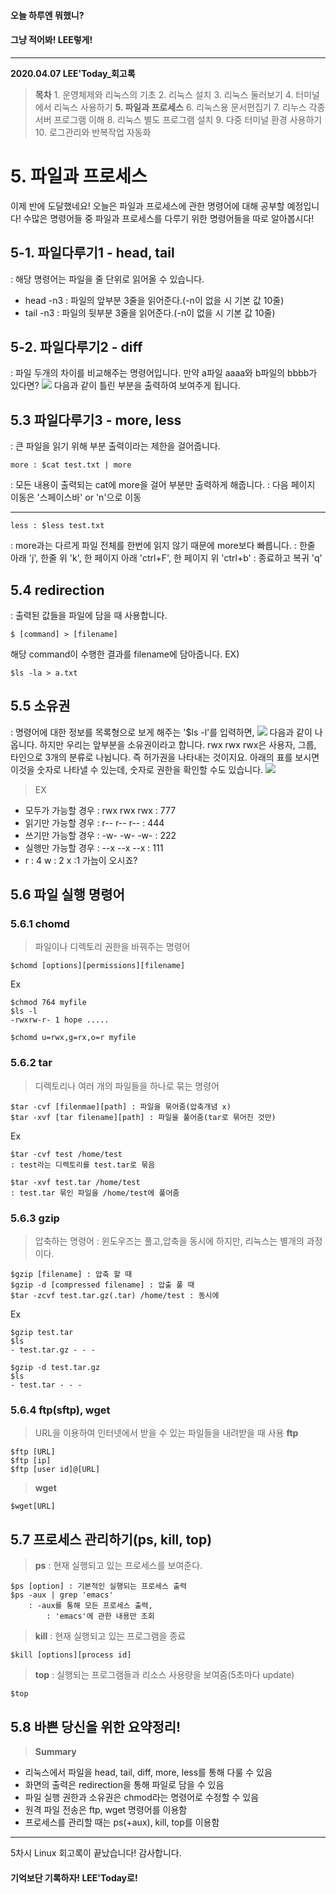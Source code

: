 #### 오늘 하루엔 뭐했니?
#### 그냥 적어봐! LEE렇게!
___
**2020.04.07 LEE'Today_회고록**
> **목차**
	1. 운영체제와 리눅스의 기초
    2. 리눅스 설치
    3. 리눅스 둘러보기
    4. 터미널에서 리눅스 사용하기
    **5. 파일과 프로세스**
    6. 리눅스용 문서편집기
    7. 리누스 각종 서버 프로그램 이해
    8. 리눅스 별도 프로그램 설치
    9. 다중 터미널 환경 사용하기
    10. 로그관리와 반복작업 자동화
    
# 5. 파일과 프로세스
이제 반에 도달했네요! 오늘은 파일과 프로세스에 관한 명령어에 대해 공부할 예정입니다!
수많은 명령어들 중 파일과 프로세스를 다루기 위한 명령어들을 따로 알아봅시다!

## 5-1. 파일다루기1 - head, tail
: 해당 명령어는 파일을 줄 단위로 읽어올 수 있습니다.
* head -n3 : 파일의 앞부분 3줄을 읽어준다.(-n이 없을 시 기본 값 10줄) 
* tail -n3 : 파일의 뒷부분 3줄을 읽어준다.(-n이 없을 시 기본 값 10줄)

## 5-2. 파일다루기2 - diff
: 파일 두개의 차이를 비교해주는 명령어입니다.
만약 a파일 aaaa와 b파일의 bbbb가 있다면?
![](https://images.velog.io/images/ieed0205/post/0a19b27d-b8d9-43f7-bfec-265157ec3a57/2628193450F1004218.png)
다음과 같이 틀린 부분을 출력하여 보여주게 됩니다.

## 5.3 파일다루기3 - more, less
: 큰 파일을 읽기 위해 부분 출력이라는 제한을 걸어줍니다.
```
more : $cat test.txt | more
```
: 모든 내용이 출력되는 cat에 more을 걸어 부분만 출력하게 해줍니다.
: 다음 페이지 이동은 '스페이스바' or 'n'으로 이동
___

```
less : $less test.txt
```
: more과는 다르게 파일 전체를 한번에 읽지 않기 때문에 more보다 빠릅니다.
: 한줄 아래 'j', 한줄 위 'k', 한 페이지 아래 'ctrl+F', 한 페이지 위 'ctrl+b'
: 종료하고 복귀 'q'

## 5.4 redirection
: 출력된 값들을 파일에 담을 때 사용합니다.
```
$ [command] > [filename]
```
해당 command이 수행한 결과를 filename에 담아줍니다.
EX)
```
$ls -la > a.txt
```

## 5.5 소유권
: 명령어에 대한 정보를 목록형으로 보게 해주는 '$ls -l'를 입력하면, 
![](https://images.velog.io/images/ieed0205/post/8c18b28c-cb2e-4767-acf6-40d694d7eca7/1.PNG)
다음과 같이 나옵니다. 하지만 우리는 앞부분을 소유권이라고 합니다.
rwx rwx rwx은 사용자, 그룹, 타인으로 3개의 분류로 나뉩니다.
즉 허가권을 나타내는 것이지요.
아래의 표를 보시면 이것을 숫자로 나타낼 수 있는데, 숫자로 권한을 확인할 수도 있습니다.
![](https://images.velog.io/images/ieed0205/post/679ffd71-914d-43c4-b907-0b1dbca00206/2.PNG)
> EX
* 모두가 가능할 경우 : rwx rwx rwx : 777
* 읽기만 가능할 경우 : r-- r-- r-- : 444
* 쓰기만 가능할 경우 : -w- -w- -w- : 222
* 실행만 가능할 경우 : --x --x --x : 111
* r : 4
w : 2
x :1
가늠이 오시죠?

## 5.6 파일 실행 명령어
### 5.6.1 chomd
>파일이나 디렉토리 권한을 바꿔주는 명령어
```
$chomd [options][permissions][filename]
```
Ex
```
$chmod 764 myfile
$ls -l
-rwxrw-r- 1 hope .....
```
```
$chomd u=rwx,g=rx,o=r myfile
```

### 5.6.2 tar
>디렉토리나 여러 개의 파일들을 하나로 묶는 명령어
```
$tar -cvf [filenmae][path] : 파일을 묶어줌(압축개념 x)
$tar -xvf [tar filename][path] : 파일을 풀어줌(tar로 묶어진 것만)
```
Ex
```
$tar -cvf test /home/test
: test라는 디렉토리를 test.tar로 묶음
```
```
$tar -xvf test.tar /home/test
: test.tar 묶인 파일을 /home/test에 풀어줌
```

### 5.6.3 gzip
>압축하는 명령어
: 윈도우즈는 풀고,압축을 동시에 하지만, 리눅스는 별개의 과정이다.
```
$gzip [filename] : 압축 할 때
$gzip -d [compressed filename] : 압출 풀 때
$tar -zcvf test.tar.gz(.tar) /home/test : 동시에
```
Ex
```
$gzip test.tar
$ls
- test.tar.gz - - -
```
```
$gzip -d test.tar.gz
$ls
- test.tar - - -
```

### 5.6.4 ftp(sftp), wget
> URL을 이용하여 인터넷에서 받을 수 있는 파일들을 내려받을 때 사용
**ftp**
```
$ftp [URL]
$ftp [ip]
$ftp [user id]@[URL]
```
>**wget**
```
$wget[URL]
```

## 5.7 프로세스 관리하기(ps, kill, top)

>**ps** : 현재 실행되고 있는 프로세스를 보여준다.
```
$ps [option] : 기본적인 실행되는 프로세스 출력
$ps -aux | grep 'emacs'
	: -aux를 통해 모든 프로세스 출력, 
        : 'emacs'에 관한 내용만 조회
```

>**kill** : 현재 실행되고 있는 프로그램을 종료
```
$kill [options][process id]
```

>**top** : 실행되는 프로그램들과 리소스 사용량을 보여줌(5초마다 update)
```
$top
```

## 5.8 바쁜 당신을 위한 요약정리!
> **Summary**
* 리눅스에서 파일을 head, tail, diff, more, less를 통해 다룰 수 있음
* 화면의 출력은 redirection을 통해 파일로 담을 수 있음
* 파일 실행 권한과 소유권은 chmod라는 명령어로 수정할 수 있음
* 원격 파일 전송은 ftp, wget 명령어를 이용함
* 프로세스를 관리할 때는 ps(+aux), kill, top를 이용함

___
5차시 Linux 회고록이 끝났습니다!
감사합니다.
#### 기억보단 기록하자! LEE'Today로!